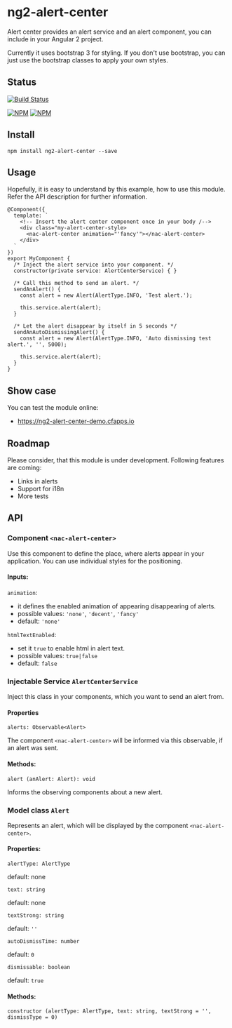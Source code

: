 # ng2-alert-center

Alert center provides an alert service and an alert component, you can include in your Angular 2 project.

Currently it uses bootstrap 3 for styling. If you don't use bootstrap, you can just use the bootstrap classes to apply your own styles.

## Status

[![Build Status](https://travis-ci.org/zsfarkas/ng2-alert-center.svg?branch=master)](https://travis-ci.org/zsfarkas/ng2-alert-center)

[![NPM](https://nodei.co/npm/ng2-alert-center.png?downloads=true&downloadRank=true&stars=true)](https://npmjs.org/ng2-alert-center)
[![NPM](https://nodei.co/npm-dl/ng2-alert-center.png?height=3&months=6)](https://npmjs.org/ng2-alert-center)

## Install

`npm install ng2-alert-center --save`

## Usage

Hopefully, it is easy to understand by this example, how to use this module. Refer the API description for further information.    

```
@Component({
  template: `
    <!-- Insert the alert center component once in your body /-->
    <div class="my-alert-center-style>
      <nac-alert-center animation="'fancy'"></nac-alert-center>
    </div>
  `
})
export MyComponent {
  /* Inject the alert service into your component. */
  constructor(private service: AlertCenterService) { }
  
  /* Call this method to send an alert. */
  sendAnAlert() {
    const alert = new Alert(AlertType.INFO, 'Test alert.');
    
    this.service.alert(alert);
  }
  
  /* Let the alert disappear by itself in 5 seconds */
  sendAnAutoDismissingAlert() {
    const alert = new Alert(AlertType.INFO, 'Auto dismissing test alert.', '', 5000);

    this.service.alert(alert);
  }
}
```

## Show case

You can test the module online:

* https://ng2-alert-center-demo.cfapps.io

## Roadmap

Please consider, that this module is under development. Following features are coming:

* Links in alerts
* Support for i18n
* More tests

## API

### Component `<nac-alert-center>`

Use this component to define the place, where alerts appear in your application. You can use individual styles for the positioning.

#### Inputs:

`animation`: 

* it defines the enabled animation of appearing disappearing of alerts. 
* possible values: `'none'`, `'decent'`, `'fancy'`
* default: `'none'`

`htmlTextEnabled`:

* set it `true` to enable html in alert text.
* possible values: `true|false`
* default: `false`

### Injectable Service `AlertCenterService`

Inject this class in your components, which you want to send an alert from. 

#### Properties

`alerts: Observable<Alert>`

The component `<nac-alert-center>` will be informed via this observable, if an alert was sent.

#### Methods:

`alert (anAlert: Alert): void`

Informs the observing components about a new alert. 

### Model class `Alert`

Represents an alert, which will be displayed by the component `<nac-alert-center>`.

#### Properties:

`alertType: AlertType`

default: none

`text: string`

default: none

`textStrong: string`

default: `''`

`autoDismissTime: number`

default: `0`

`dismissable: boolean`

default: `true`

#### Methods:

`constructor (alertType: AlertType, text: string, textStrong = '', dismissType = 0)`
